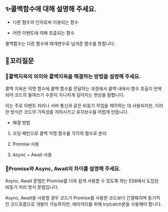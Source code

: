 ## ✨콜백함수에 대해 설명해 주세요.

- 다른 함수의 인자로써 이용되는 함수

- 어떤 이벤트에 의해 호출되는 함수

콜백함수는 다른 함수에 매개변수로 넘겨준 함수를 뜻합니다.

## 🔁꼬리질문

### 🤔콜백지옥의 의미와 콜백지옥을 해결하는 방법을 설명해 주세요.

콜백 지옥은 익명 함수에 콜백 함수를 전달하는 과정에서 콜백 내에서 함수 호출이 반복되어 코드의 들여쓰기 수준이 지나치게 깊어지는 현상을 말합니다.

이는 주로 이벤트 처리나 서버 통신과 같은 비동기 작업을 제어하는 데 사용되지만, 이러한 방식은 코드의 가독성을 저하시키고 유지보수를 어렵게 만듭니다.

- 해결 방법

1. 코딩 패턴으로 콜백 익명 함수를 각각의 함수로 분리

2. Promise 사용

3. Async + Await 사용

### 🤔Promise와 Async, Await의 차이를 설명해 주세요.

Async, Await 문법은 Promise를 더욱 쉽게 사용할 수 있도록 하는 ES8에서 도입된 비동기 처리 방식 문법입니다.

Async, Await을 사용할 경우 코드가 Promise를 사용한 코드보다 간결해지며 동기적인 코드흐름으로 개발이 가능하지만, 에러처리를 위해 try/catch문을 사용해야 합니다.
